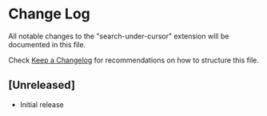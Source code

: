 # Change Log

All notable changes to the "search-under-cursor" extension will be documented in this file.

Check [Keep a Changelog](http://keepachangelog.com/) for recommendations on how to structure this file.

## [Unreleased]

- Initial release